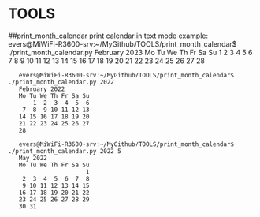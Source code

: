 # TOOLS

##print_month_calendar
print calendar in text mode
example:
       evers@MiWiFi-R3600-srv:~/MyGithub/TOOLS/print_month_calendar$ ./print_month_calendar.py 
       February 2023
       Mo Tu We Th Fr Sa Su
              1  2  3  4  5 
        6  7  8  9 10 11 12 
       13 14 15 16 17 18 19 
       20 21 22 23 24 25 26 
       27 28                
       
       evers@MiWiFi-R3600-srv:~/MyGithub/TOOLS/print_month_calendar$ ./print_month_calendar.py 2022
       February 2022
       Mo Tu We Th Fr Sa Su
           1  2  3  4  5  6 
        7  8  9 10 11 12 13 
       14 15 16 17 18 19 20 
       21 22 23 24 25 26 27 
       28                   

       evers@MiWiFi-R3600-srv:~/MyGithub/TOOLS/print_month_calendar$ ./print_month_calendar.py 2022 5
       May 2022
       Mo Tu We Th Fr Sa Su
                          1 
        2  3  4  5  6  7  8 
        9 10 11 12 13 14 15 
       16 17 18 19 20 21 22 
       23 24 25 26 27 28 29 
       30 31                
